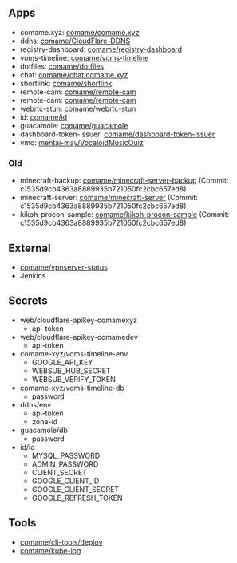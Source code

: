 ## Apps

- comame.xyz: [comame/comame.xyz](https://github.com/comame/comame.xyz)
- ddns: [comame/CloudFlare-DDNS](https://github.com/comame/CloudFlare-DDNS)
- registry-dashboard: [comame/registry-dashboard](https://github.com/comame/registry-dashboard)
- voms-timeline: [comame/voms-timeline](https://github.com/comame/voms-timeline)
- dotfiles: [comame/dotfiles](https://github.com/comame/dotfiles)
- chat: [comame/chat.comame.xyz](https://github.com/comame/chat.comame.xyz)
- shortlink: [comame/shortlink](https://github.com/comame/shortlink)
- remote-cam: [comame/remote-cam](https://github.com/comame/remote-cam)
- remote-cam: [comame/remote-cam](https://github.com/comame/remote-cam)
- webrtc-stun: [comame/webrtc-stun](https://github.com/comame/webrtc-stun)
- id: [comame/id](https://github.com/comame/id)
- guacamole: [comame/guacamole](https://github.com/comame/guacamole)
- dashboard-token-issuer: [comame/dashboard-token-issuer](https://github.com/comame/dashboard-token-issuer)
- vmq: [mentai-may/VocaloidMusicQuiz](https://github.com/mentai-mayo/VocaloidMusicQuiz/)

### Old

- minecraft-backup: [comame/minecraft-server-backup](https://github.com/comame/minecraft-server-backup) (Commit: c1535d9cb4363a8889935b721050fc2cbc657ed8)
- minecraft-server: [comame/minecraft-server](https://github.com/comame/minecraft-server) (Commit: c1535d9cb4363a8889935b721050fc2cbc657ed8)
- kikoh-procon-sample: [comame/kikoh-procon-sample](https://github.com/comame/kikoh-procon-sample) (Commit: c1535d9cb4363a8889935b721050fc2cbc657ed8)

## External

- [comame/vpnserver-status](https://github.com/comame/vpnserver-status)
- Jenkins

## Secrets

- web/cloudflare-apikey-comamexyz
  - api-token
- web/cloudflare-apikey-comamedev
  - api-token
- comame-xyz/voms-timeline-env
  - GOOGLE_API_KEY
  - WEBSUB_HUB_SECRET
  - WEBSUB_VERIFY_TOKEN
- comame-xyz/voms-timeline-db
  - password
- ddns/env
  - api-token
  - zone-id
- guacamole/db
  - password
- id/id
  - MYSQL_PASSWORD
  - ADMIN_PASSWORD
  - CLIENT_SECRET
  - GOOGLE_CLIENT_ID
  - GOOGLE_CLIENT_SECRET
  - GOOGLE_REFRESH_TOKEN

## Tools

- [comame/cli-tools/deploy](https://github.com/comame/cli-tools/tree/main/deploy)
- [comame/kube-log](https://github.com/comame/kube-log)
